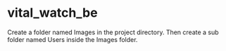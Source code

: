 # vital_watch_be

<!-- Commit 1 : Added image upload feature to create user API -->
Create a folder named Images in the project directory. Then create a sub folder named Users inside the Images folder.